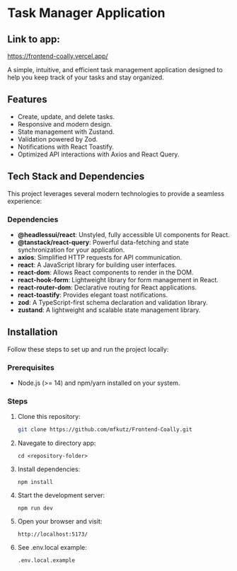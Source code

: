 # Task Manager Application

## Link to app:

https://frontend-coally.vercel.app/

A simple, intuitive, and efficient task management application designed to help you keep track of your tasks and stay organized.

## Features

- Create, update, and delete tasks.
- Responsive and modern design.
- State management with Zustand.
- Validation powered by Zod.
- Notifications with React Toastify.
- Optimized API interactions with Axios and React Query.

## Tech Stack and Dependencies

This project leverages several modern technologies to provide a seamless experience:

### Dependencies

- **@headlessui/react**: Unstyled, fully accessible UI components for React.
- **@tanstack/react-query**: Powerful data-fetching and state synchronization for your application.
- **axios**: Simplified HTTP requests for API communication.
- **react**: A JavaScript library for building user interfaces.
- **react-dom**: Allows React components to render in the DOM.
- **react-hook-form**: Lightweight library for form management in React.
- **react-router-dom**: Declarative routing for React applications.
- **react-toastify**: Provides elegant toast notifications.
- **zod**: A TypeScript-first schema declaration and validation library.
- **zustand**: A lightweight and scalable state management library.

## Installation

Follow these steps to set up and run the project locally:

### Prerequisites

- Node.js (>= 14) and npm/yarn installed on your system.

### Steps

1. Clone this repository:
   ```bash
   git clone https://github.com/mfkutz/Frontend-Coally.git
   ```
2. Navegate to directory app:
   ```
   cd <repository-folder>
   ```
3. Install dependencies:
   ```
   npm install
   ```
4. Start the development server:
   ```
   npm run dev
   ```
5. Open your browser and visit:
   ```
   http://localhost:5173/
   ```
6. See .env.local example:
   ```
   .env.local.example
   ```
